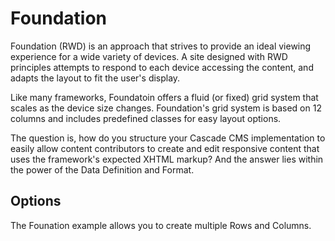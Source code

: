 # Foundation

Foundation (RWD) is an approach that strives to provide an ideal viewing experience for a wide variety of devices. A site designed with RWD principles attempts to respond to each device accessing the content, and adapts the layout to fit the user's display.

Like many frameworks, Foundatoin offers a fluid (or fixed) grid system that scales as the device size changes. Foundation's grid system is based on 12 columns and includes predefined classes for easy layout options.

The question is, how do you structure your Cascade CMS implementation to easily allow content contributors to create and edit responsive content that uses the framework's expected XHTML markup? And the answer lies within the power of the Data Definition and Format.

## Options
The Founation example allows you to create multiple Rows and Columns.
